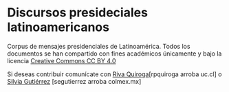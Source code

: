 # Discursos presideciales latinoamericanos
Corpus de mensajes presidenciales de Latinoamérica. 
Todos los documentos se han compartido con fines académicos únicamente y bajo la licencia [Creative Commons CC BY 4.0](https://creativecommons.org/licenses/by/4.0/deed.es)

Si deseas contribuir comunícate con [Riva Quiroga](https://twitter.com/rivaquiroga)[rpquiroga arroba uc.cl] o [Silvia Gutiérrez](twitter.com/espejolento) [segutierrez arroba colmex.mx]
